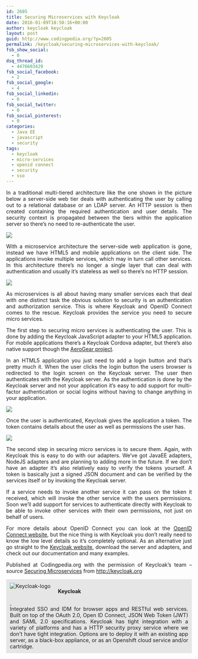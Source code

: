 ```yaml
---
id: 2605
title: Securing Microservices with Keycloak
date: 2016-01-09T18:50:16+00:00
author: keycloak keycloak
layout: post
guid: http://www.codingpedia.org/?p=2605
permalink: /keycloak/securing-microservices-with-keycloak/
fsb_show_social:
  - 0
dsq_thread_id:
  - 4476603429
fsb_social_facebook:
  - 2
fsb_social_google:
  - 4
fsb_social_linkedin:
  - 6
fsb_social_twitter:
  - 0
fsb_social_pinterest:
  - 0
categories:
  - Java EE
  - javascript
  - security
tags:
  - keycloak
  - micro-services
  - openid connect
  - security
  - sso
---
```

<p style="text-align: justify;">
  In a traditional multi-tiered architecture like the one shown in the picture below a server-side web tier deals with authenticating the user by calling out to a relational database or an LDAP server. An HTTP session is then created containing the required authentication and user details. The security context is propagated between the tiers within the application server so there&#8217;s no need to re-authenticate the user.
</p>

<p style="text-align: justify;">
  <img src="http://1.bp.blogspot.com/-036NE1K0vZs/VV29q9kDXoI/AAAAAAAAStI/RLBoK8ITwOE/s1600/old-architecture.png" /><!--more-->
</p>

<p style="text-align: justify;">
  <span>With a microservice architecture the server-side web application is gone, instead we have HTML5 and mobile applications on the client side. The applications invoke multiple services, which may in turn call other services. In this architecture there&#8217;s no longer a single layer that can deal with authentication and usually it&#8217;s stateless as well so there&#8217;s no HTTP session.</span>
</p>

<p style="text-align: justify;">
  <img src="http://4.bp.blogspot.com/-HGsYTjn6IFY/VV25MDoWHYI/AAAAAAAASs4/pjazmyksZDo/s1600/microservices-architecture.png" />
</p>

<p style="text-align: justify;">
  As microservices is all about having many smaller services each that deal with one distinct task the obvious solution to security is an authentication and authorization service. This is where Keycloak and OpenID Connect comes to the rescue. Keycloak provides the service you need to secure micro services.
</p>

<p style="text-align: justify;">
  The first step to securing micro services is authenticating the user. This is done by adding the Keycloak JavaScript adapter to your HTML5 application. For mobile applications there&#8217;s a Keycloak Cordova adapter, but there&#8217;s also native support though the <a href="http://www.aerogear.org/">AeroGear project</a>.
</p>

<p style="text-align: justify;">
  In an HTML5 application you just need to add a login button and that&#8217;s pretty much it. When the user clicks the login button the users browser is redirected to the login screen on the Keycloak server. The user then authenticates with the Keycloak server. As the authentication is done by the Keycloak server and not your application it&#8217;s easy to add support for multi-factor authentication or social logins without having to change anything in your application.
</p>

<p style="text-align: justify;">
  <img border="0" src="http://2.bp.blogspot.com/-NjOd_xAs0IQ/VV3EcENU3hI/AAAAAAAAStY/t_XPePYNhHs/s1600/auth.png" />
</p>

<p style="text-align: justify;">
  Once the user is authenticated, Keycloak gives the application a token. The token contains details about the user as well as permissions the user has.
</p>

<p style="text-align: justify;">
  <img border="0" src="http://1.bp.blogspot.com/-_kp0j2ylQoo/VV3EcWeIqJI/AAAAAAAAStc/y8uDGorcMKE/s1600/microservices-architecture-with-kc.png" />
</p>

<p style="text-align: justify;">
  The second step in securing micro services is to secure them. Again, with Keycloak this is easy to do with our adapters. We&#8217;ve got JavaEE adapters, NodeJS adapters and are planning to adding more in the future. If we don&#8217;t have an adapter it&#8217;s also relatively easy to verify the tokens yourself. A token is basically just a signed JSON document and can be verified by the services itself or by invoking the Keycloak server.
</p>

<p style="text-align: justify;">
  If a service needs to invoke another service it can pass on the token it received, which will invoke the other service with the users permissions. Soon we&#8217;ll add support for services to authenticate directly with Keycloak to be able to invoke other services with their own permissions, not just on behalf of users.
</p>

<p style="text-align: justify;">
  For more details about OpenID Connect you can look at the <a href="http://openid.net/connect/">OpenID Connect website</a>, but the nice thing is with Keycloak you don&#8217;t really need to know the low level details so it&#8217;s completely optional. As an alternative just go straight to the <a href="http://www.keycloak.org/">Keycloak website</a>, download the server and adapters, and check out our documentation and many examples.
</p>

<p style="text-align: justify;" class="note_normal">
  Published at Codingpedia.org with the permission of Keycloak&#8217;s team – source <a title="Are you getting worked up over code duplication?" href="http://blog.keycloak.org/2015/05/securing-microservices.html" target="_blank">Securing Microservices</a> from <a title="http://johannesbrodwall.com/" href="http://keycloak.org" target="_blank">http://keycloak.org</a>
</p>

<div id="about_author" style="background-color: #e6e6e6; padding: 10px;">
  <img id="author_portrait" style="float: left; margin-right: 20px;" src="https://raw.githubusercontent.com/keycloak/keycloak/master/misc/logo/keycloak_icon_256px.png" alt="Keycloak-logo" /> 
  
  <p id="about_author_header">
    <strong>Keycloak</strong>
  </p>
  
  <div id="social_logos_up">
    <a class="icon-earth" href="http://keycloak.jboss.org/" target="_blank"> </a> <a class="icon-twitter" href="https://twitter.com/keycloak" target="_blank"> </a> <a class="icon-github" href="https://github.com/keycloak" target="_blank"> </a>
  </div>
  
  <div id="author_details" style="text-align: justify;">
    Integrated SSO and IDM for browser apps and RESTful web services. Built on top of the OAuth 2.0, Open ID Connect, JSON Web Token (JWT) and SAML 2.0 specifications. Keycloak has tight integration with a variety of platforms and has a HTTP security proxy service where we don't have tight integration. Options are to deploy it with an existing app server, as a black-box appliance, or as an Openshift cloud service and/or cartridge.
  </div>
  
  <div class="clear">
  </div>
</div>
